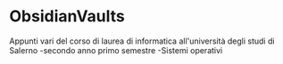 # ObsidianVaults
Appunti vari del corso di laurea di informatica all'università degli studi di Salerno
-secondo anno primo semestre
  -Sistemi operativi
